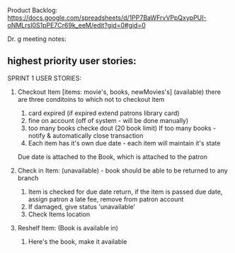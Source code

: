 Product Backlog:
https://docs.google.com/spreadsheets/d/1PP7BaWFrvVPpQxypPUI-oNMLrsI0S1pPE7Cr69k_eeM/edit?gid=0#gid=0


Dr. g meeting notes:
## highest priority user stories: ##
SPRINT 1 USER STORIES:
1. Checkout Item [items: movie's, books, newMovies's] (available)
there are three conditoins to which not to checkout item
    1. card expired (if expired extend patrons library card)
    2. fine on account (off of system - will be done manually)
    3. too many books checke dout (20 book limit)
        If too many books - notify & automatically close transaction
    4. Each item has it's own due date - each item will maintain it's state

    Due date is attached to the Book, which is attached to the patron

2. Check in Item: (unavailable) - book should be able to be returned to any branch
    1. Item is checked for due date return, if the item is passed due date, assign patron a late fee, remove from patron account
    2. If damaged, give status 'unavailable'
    3. Check Items location

3. Reshelf Item: (Book is available in)
    1. Here's the book, make it available



